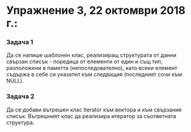 # Упражнение 3, 22 октомври 2018 г.:

### Задача 1 ###
Да се напише шаблонен клас, реализиращ структурата от данни свързан списък - поредица от елементи от един и същ тип, разположени в паметта (непоследователно), като всеки елемент съдържа в себе си указател към следващия (последният сочи към NULL).

### Задача 2 ###
Да се добави вътрешен клас Iterator към вектора и към свързания списък. Вътрешният клас да реализира итератор за съответната структура.
